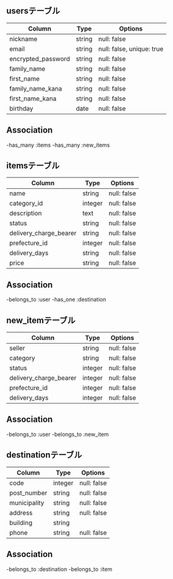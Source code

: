 ## usersテーブル

|Column                     |Type                       |Options                   |
|---------------------------|---------------------------|--------------------------|
|nickname                   |string                     |null: false               |
|email                      |string                     |null: false, unique: true |
|encrypted_password         |string                     |null: false               |
|family_name                |string                     |null: false               |
|first_name                 |string                     |null: false               |
|family_name_kana           |string                     |null: false               |
|first_name_kana            |string                     |null: false               |
|birthday                   |date                       |null: false               |

## Association
-has_many :items
-has_many :new_items




## itemsテーブル


|Column                     |Type                       |Options                   |
|---------------------------|---------------------------|--------------------------|
|name                       |string                     |null: false               |
|category_id                |integer                    |null: false               |
|description                |text                       |null: false               |
|status                     |string                     |null: false               |
|delivery_charge_bearer	    |string                     |null: false               |
|prefecture_id              |integer                    |null: false               |
|delivery_days              |string                     |null: false               |
|price                      |string                     |null: false               |

## Association
-belongs_to :user
-has_one :destination



 ## new_itemテーブル

|Column                     |Type                       |Options                   |
|---------------------------|---------------------------|--------------------------|
|seller                     |string                     |null: false               |
|category                   |string                     |null: false               |
|status                     |integer                    |null: false               |
|delivery_charge_bearer     |integer                    |null: false               |
|prefecture_id              |integer                    |null: false               |
|delivery_days              |integer                    |null: false               |

## Association
-belongs_to :user
-belongs_to :new_item


## destinationテーブル

|Column                     |Type                       |Options                   |
|---------------------------|---------------------------|--------------------------|
|code                       |integer                    |null: false               |
|post_number                |string                     |null: false               |
|municipality               |string                     |null: false               |
|address                    |string                     |null: false               |
|building                   |string                     |                          |
|phone                      |string                     |null: false               |

## Association 
-belongs_to :destination
-belongs_to :item